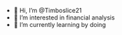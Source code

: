 - 👋 Hi, I’m @Timboslice21
- 👀 I’m interested in financial analysis
- 🌱 I’m currently learning by doing
